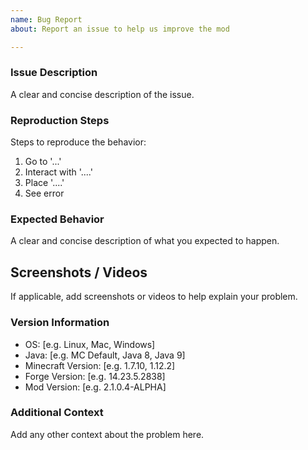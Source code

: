 ```yaml
---
name: Bug Report
about: Report an issue to help us improve the mod

---
```

### Issue Description
A clear and concise description of the issue.

### Reproduction Steps
Steps to reproduce the behavior:
1. Go to '...'
2. Interact with '....'
3. Place '....'
4. See error

### Expected Behavior
A clear and concise description of what you expected to happen.

## Screenshots / Videos
If applicable, add screenshots or videos to help explain your problem.

### Version Information
 - OS: [e.g. Linux, Mac, Windows]
 - Java: [e.g. MC Default, Java 8, Java 9]
 - Minecraft Version: [e.g. 1.7.10, 1.12.2]
 - Forge Version: [e.g. 14.23.5.2838]
 - Mod Version: [e.g. 2.1.0.4-ALPHA]

### Additional Context
Add any other context about the problem here.

